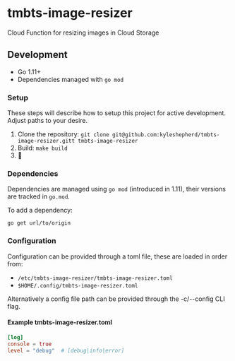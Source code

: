 # tmbts-image-resizer

Cloud Function for resizing images in Cloud Storage


## Development

 - Go 1.11+
 - Dependencies managed with `go mod`

### Setup

These steps will describe how to setup this project for active development. Adjust paths to your desire.

1. Clone the repository: `git clone git@github.com:kyleshepherd/tmbts-image-resizer.gitt tmbts-image-resizer`
2. Build: `make build`
3. 🍻

### Dependencies

Dependencies are managed using `go mod` (introduced in 1.11), their versions
are tracked in `go.mod`.

To add a dependency:
```
go get url/to/origin
```

### Configuration

Configuration can be provided through a toml file, these are loaded
in order from:

- `/etc/tmbts-image-resizer/tmbts-image-resizer.toml`
- `$HOME/.config/tmbts-image-resizer.toml`

Alternatively a config file path can be provided through the
-c/--config CLI flag.

#### Example tmbts-image-resizer.toml
```toml
[log]
console = true
level = "debug"  # [debug|info|error]
```
